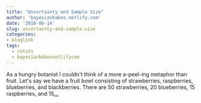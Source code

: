 ```yaml
---
title: "Uncertainty and Sample Size"
author: 'bayesianbabes.netlify.com'
date: '2018-06-14'
slug: uncertainty-and-sample-size
categories:
- bloglink
tags:
  - rstats
  - bayesianbabesnetlifycom
---
```


As a hungry botanist I couldn't think of a more a-peel-ing metaphor than fruit. Let's say we have a fruit bowl consisting of strawberries, raspberries, blueberries, and blackberries. There are 50 strawberries, 20 blueberries, 15 raspberries, and 15[... <i class="fas fa-external-link-alt"></i>](https://bayesianbabes.netlify.com/post/2018-06-14-samplesize/)

